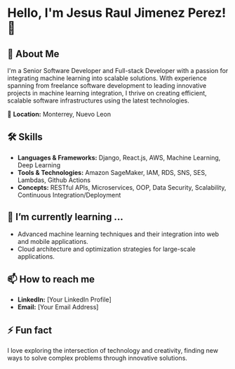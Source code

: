 # Hello, I'm Jesus Raul Jimenez Perez! 👋

## 🚀 About Me
I'm a Senior Software Developer and Full-stack Developer with a passion for integrating machine learning into scalable solutions. With experience spanning from freelance software development to leading innovative projects in machine learning integration, I thrive on creating efficient, scalable software infrastructures using the latest technologies.

📍 **Location:** Monterrey, Nuevo Leon

## 🛠 Skills
- **Languages & Frameworks:** Django, React.js, AWS, Machine Learning, Deep Learning
- **Tools & Technologies:** Amazon SageMaker, IAM, RDS, SNS, SES, Lambdas, Github Actions
- **Concepts:** RESTful APIs, Microservices, OOP, Data Security, Scalability, Continuous Integration/Deployment

## 🌱 I’m currently learning ...
- Advanced machine learning techniques and their integration into web and mobile applications.
- Cloud architecture and optimization strategies for large-scale applications.

## 📫 How to reach me
- **LinkedIn:** [Your LinkedIn Profile]
- **Email:** [Your Email Address]

## ⚡ Fun fact
I love exploring the intersection of technology and creativity, finding new ways to solve complex problems through innovative solutions.


